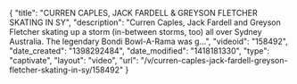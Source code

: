 {
    "title": "CURREN CAPLES, JACK FARDELL & GREYSON FLETCHER SKATING IN SY",
    "description": "Curren Caples, Jack Fardell and Greyson Fletcher skating up a storm (in-between storms, too) all over Sydney Australia. The legendary Bondi Bowl-A-Rama was g...",
    "videoid": "158492",
    "date_created": "1398292484",
    "date_modified": "1418181330",
    "type": "captivate",
    "layout": "video",
    "url": "\/v\/curren-caples-jack-fardell-greyson-fletcher-skating-in-sy\/158492"
}